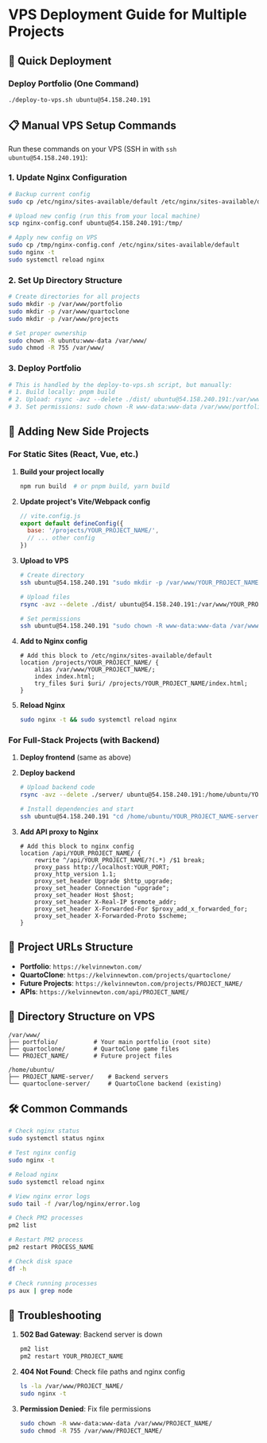 # VPS Deployment Guide for Multiple Projects

## 🚀 Quick Deployment

### Deploy Portfolio (One Command)
```bash
./deploy-to-vps.sh ubuntu@54.158.240.191
```

## 📋 Manual VPS Setup Commands

Run these commands on your VPS (SSH in with `ssh ubuntu@54.158.240.191`):

### 1. Update Nginx Configuration
```bash
# Backup current config
sudo cp /etc/nginx/sites-available/default /etc/nginx/sites-available/default.backup

# Upload new config (run this from your local machine)
scp nginx-config.conf ubuntu@54.158.240.191:/tmp/

# Apply new config on VPS
sudo cp /tmp/nginx-config.conf /etc/nginx/sites-available/default
sudo nginx -t
sudo systemctl reload nginx
```

### 2. Set Up Directory Structure
```bash
# Create directories for all projects
sudo mkdir -p /var/www/portfolio
sudo mkdir -p /var/www/quartoclone
sudo mkdir -p /var/www/projects

# Set proper ownership
sudo chown -R ubuntu:www-data /var/www/
sudo chmod -R 755 /var/www/
```

### 3. Deploy Portfolio
```bash
# This is handled by the deploy-to-vps.sh script, but manually:
# 1. Build locally: pnpm build
# 2. Upload: rsync -avz --delete ./dist/ ubuntu@54.158.240.191:/var/www/portfolio/
# 3. Set permissions: sudo chown -R www-data:www-data /var/www/portfolio
```

## 🔧 Adding New Side Projects

### For Static Sites (React, Vue, etc.)

1. **Build your project locally**
   ```bash
   npm run build  # or pnpm build, yarn build
   ```

2. **Update project's Vite/Webpack config**
   ```javascript
   // vite.config.js
   export default defineConfig({
     base: '/projects/YOUR_PROJECT_NAME/',
     // ... other config
   })
   ```

3. **Upload to VPS**
   ```bash
   # Create directory
   ssh ubuntu@54.158.240.191 "sudo mkdir -p /var/www/YOUR_PROJECT_NAME"
   
   # Upload files
   rsync -avz --delete ./dist/ ubuntu@54.158.240.191:/var/www/YOUR_PROJECT_NAME/
   
   # Set permissions
   ssh ubuntu@54.158.240.191 "sudo chown -R www-data:www-data /var/www/YOUR_PROJECT_NAME"
   ```

4. **Add to Nginx config**
   ```nginx
   # Add this block to /etc/nginx/sites-available/default
   location /projects/YOUR_PROJECT_NAME/ {
       alias /var/www/YOUR_PROJECT_NAME/;
       index index.html;
       try_files $uri $uri/ /projects/YOUR_PROJECT_NAME/index.html;
   }
   ```

5. **Reload Nginx**
   ```bash
   sudo nginx -t && sudo systemctl reload nginx
   ```

### For Full-Stack Projects (with Backend)

1. **Deploy frontend** (same as above)

2. **Deploy backend**
   ```bash
   # Upload backend code
   rsync -avz --delete ./server/ ubuntu@54.158.240.191:/home/ubuntu/YOUR_PROJECT_NAME-server/
   
   # Install dependencies and start
   ssh ubuntu@54.158.240.191 "cd /home/ubuntu/YOUR_PROJECT_NAME-server && npm install && pm2 start index.js --name YOUR_PROJECT_NAME"
   ```

3. **Add API proxy to Nginx**
   ```nginx
   # Add this block to nginx config
   location /api/YOUR_PROJECT_NAME/ {
       rewrite ^/api/YOUR_PROJECT_NAME/?(.*) /$1 break;
       proxy_pass http://localhost:YOUR_PORT;
       proxy_http_version 1.1;
       proxy_set_header Upgrade $http_upgrade;
       proxy_set_header Connection "upgrade";
       proxy_set_header Host $host;
       proxy_set_header X-Real-IP $remote_addr;
       proxy_set_header X-Forwarded-For $proxy_add_x_forwarded_for;
       proxy_set_header X-Forwarded-Proto $scheme;
   }
   ```

## 🔄 Project URLs Structure

- **Portfolio**: `https://kelvinnewton.com/`
- **QuartoClone**: `https://kelvinnewton.com/projects/quartoclone/`
- **Future Projects**: `https://kelvinnewton.com/projects/PROJECT_NAME/`
- **APIs**: `https://kelvinnewton.com/api/PROJECT_NAME/`

## 📝 Directory Structure on VPS

```
/var/www/
├── portfolio/          # Your main portfolio (root site)
├── quartoclone/        # QuartoClone game files
└── PROJECT_NAME/       # Future project files

/home/ubuntu/
├── PROJECT_NAME-server/    # Backend servers
└── quartoclone-server/     # QuartoClone backend (existing)
```

## 🛠 Common Commands

```bash
# Check nginx status
sudo systemctl status nginx

# Test nginx config
sudo nginx -t

# Reload nginx
sudo systemctl reload nginx

# View nginx error logs
sudo tail -f /var/log/nginx/error.log

# Check PM2 processes
pm2 list

# Restart PM2 process
pm2 restart PROCESS_NAME

# Check disk space
df -h

# Check running processes
ps aux | grep node
```

## 🚨 Troubleshooting

1. **502 Bad Gateway**: Backend server is down
   ```bash
   pm2 list
   pm2 restart YOUR_PROJECT_NAME
   ```

2. **404 Not Found**: Check file paths and nginx config
   ```bash
   ls -la /var/www/PROJECT_NAME/
   sudo nginx -t
   ```

3. **Permission Denied**: Fix file permissions
   ```bash
   sudo chown -R www-data:www-data /var/www/PROJECT_NAME/
   sudo chmod -R 755 /var/www/PROJECT_NAME/
   ```